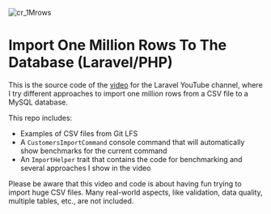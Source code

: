 
![cr_1Mrows](https://github.com/user-attachments/assets/3d762ef5-139d-45e4-ba6c-234cbb62b9d2)

# Import One Million Rows To The Database (Laravel/PHP)

This is the source code of the [video](https://youtu.be/CAi4WEKOT4A) for the Laravel YouTube channel, where I try different approaches to import one million rows from a CSV file to a MySQL database.

This repo includes:

- Examples of CSV files from Git LFS
- A `CustomersImportCommand` console command that will automatically show benchmarks for the current command
- An `ImportHelper` trait that contains the code for benchmarking and several approaches I show in the video

Please be aware that this video and code is about having fun trying to import huge CSV files. Many real-world aspects, like validation, data quality, multiple tables, etc., are not included.

